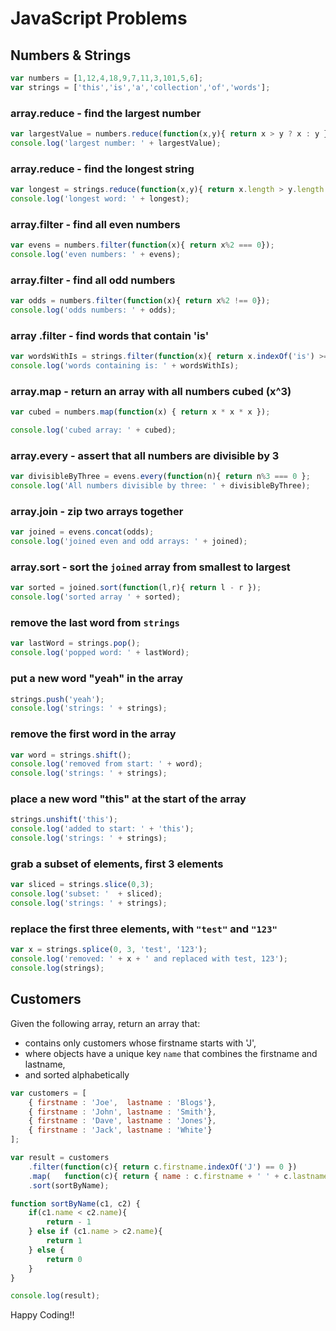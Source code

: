 # JavaScript Problems

## Numbers & Strings

```js
var numbers = [1,12,4,18,9,7,11,3,101,5,6];
var strings = ['this','is','a','collection','of','words'];
```

### array.reduce - find the largest number

```js
var largestValue = numbers.reduce(function(x,y){ return x > y ? x : y });
console.log('largest number: ' + largestValue);
```

### array.reduce - find the longest string

```js
var longest = strings.reduce(function(x,y){ return x.length > y.length ? x : y});
console.log('longest word: ' + longest);
```

### array.filter - find all even numbers

```js
var evens = numbers.filter(function(x){ return x%2 === 0});
console.log('even numbers: ' + evens);
```

### array.filter - find all odd numbers

```js
var odds = numbers.filter(function(x){ return x%2 !== 0});
console.log('odds numbers: ' + odds);
```

### array .filter - find words that contain 'is'

```js
var wordsWithIs = strings.filter(function(x){ return x.indexOf('is') >= 0});
console.log('words containing is: ' + wordsWithIs);
```


### array.map - return an array with all numbers cubed (x^3)

```js
var cubed = numbers.map(function(x) { return x * x * x });

console.log('cubed array: ' + cubed);
```

### array.every - assert that all numbers are divisible by 3

```js
var divisibleByThree = evens.every(function(n){ return n%3 === 0 };
console.log('All numbers divisible by three: ' + divisibleByThree);
```

### array.join - zip two arrays together

```js
var joined = evens.concat(odds);
console.log('joined even and odd arrays: ' + joined);
```

### array.sort - sort the `joined` array from smallest to largest

```js
var sorted = joined.sort(function(l,r){ return l - r });
console.log('sorted array ' + sorted);
```

### remove the last word from `strings`

```js
var lastWord = strings.pop();
console.log('popped word: ' + lastWord);
```

### put a new word "yeah" in the array

```js
strings.push('yeah');
console.log('strings: ' + strings);
```

### remove the first word in the array

```js
var word = strings.shift();
console.log('removed from start: ' + word);
console.log('strings: ' + strings);
```

### place a new word "this" at the start of the array

```js
strings.unshift('this');
console.log('added to start: ' + 'this');
console.log('strings: ' + strings);
```

### grab a subset of elements, first 3 elements

```js
var sliced = strings.slice(0,3);
console.log('subset: '  + sliced);
console.log('strings: ' + strings);
```

### replace the first three elements, with `"test"` and `"123"`

```js
var x = strings.splice(0, 3, 'test', '123');
console.log('removed: ' + x + ' and replaced with test, 123');
console.log(strings);
```

## Customers

Given the following array, return an array that:
- contains only customers whose firstname starts with 'J',
- where objects have a unique key `name` that combines the firstname and lastname,
- and sorted alphabetically

```js
var customers = [
    { firstname : 'Joe',  lastname : 'Blogs'},
    { firstname : 'John', lastname : 'Smith'},
    { firstname : 'Dave', lastname : 'Jones'},
    { firstname : 'Jack', lastname : 'White'}
];

var result = customers
    .filter(function(c){ return c.firstname.indexOf('J') == 0 })
    .map(   function(c){ return { name : c.firstname + ' ' + c.lastname }})
    .sort(sortByName);

function sortByName(c1, c2) {
    if(c1.name < c2.name){
        return - 1
    } else if (c1.name > c2.name){
        return 1
    } else {
        return 0
    }
}

console.log(result);
```

Happy Coding!!
